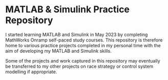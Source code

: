 # MATLAB & Simulink Practice Repository

I started learning MATLAB and Simulink in May 2023 by completing MathWorks Onramp self-paced study courses. This repository is therefore home to various practice projects completed in my personal time with the aim of developing my MATLAB and Simulink skills.

Some of the projects and work captured in this repository may eventually be transferred to my other projects on race strategy or control system modelling if appropriate.
